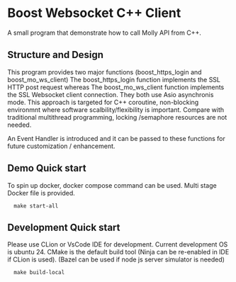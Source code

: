 # Boost Websocket C++ Client 

A small program that demonstrate how to call Molly API from C++.


## Structure and Design

This program provides two major functions (boost_https_login and boost_mo_ws_client) 
The boost_https_login function implements the SSL HTTP post request whereas
The boost_mo_ws_client function implements the SSL Websocket client connection.
They both use Asio asynchronis mode. This approach is targeted for C++ coroutine, non-blocking environmnt where software scalbility/flexibility is important.
Compare with traditional multithread programming, locking /semaphore resources are not needed.


An Event Handler is introduced and it can be passed to these functions for future customization / enhancement. 


## Demo Quick start

To spin up docker, docker compose command can be used. Multi stage Docker file is provided.
```
  make start-all
```

## Development Quick start

Please use CLion or VsCode IDE for development. Current development OS is ubuntu 24.
CMake is the default build tool (Ninja can be re-enabled in IDE if CLion is used). (Bazel can be used if node js server simulator is needed) 

```
  make build-local
```